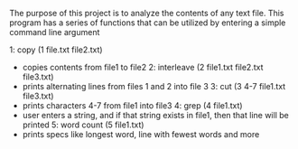 The purpose of this project is to analyze the contents of any text file.
This program has a series of functions that can be utilized by entering a simple command line argument

1: copy (1 file.txt file2.txt)
  - copies contents from file1 to file2
2: interleave (2 file1.txt file2.txt file3.txt)
  - prints alternating lines from files 1 and 2 into file 3
3: cut (3 4-7 file1.txt file3.txt)
  - prints characters 4-7 from file1 into file3
4: grep (4 file1.txt)
  - user enters a string, and if that string exists in file1, then that line will be printed
5: word count (5 file1.txt)
  - prints specs like longest word, line with fewest words and more
  
